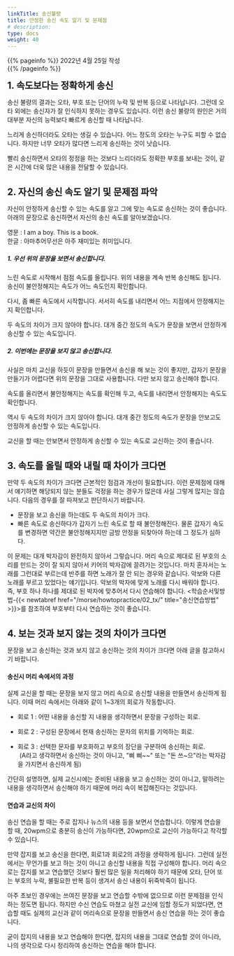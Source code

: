 ```yaml
---
linkTitle: 송신불량
title: 안정한 송신 속도 알기 및 문제점
# description: 
type: docs
weight: 40
---
```

{{% pageinfo %}}
2022년 4월 25일 작성<br>
{{% /pageinfo %}}


<b><span style="font-size:150%">1. 속도보다는 정확하게 송신</span></b>

송신 불량의 결과는 오타, 부호 또는 단어의 누락 및 반복 등으로 나타납니다. 그런데 오타 외에는 송신자가 잘 인식하지 못하는 경우도 있습니다. 이런 송신 불량의 원인은 거의 대부분 자신의 능력보다 빠르게 송신할 때 나타납니다.

느리게 송신하더라도 오타는 생길 수 있습니다. 어느 정도의 오타는 누구도 피할 수 없습니다. 하지만 너무 오타가 많다면 느리게 송신하는 것이 낫습니다.

빨리 송신하면서 오타의 정정을 하는 것보다 느리더라도 정확한 부호를 보내는 것이, 같은 시간에 더욱 많은 내용을 전달할 수 있습니다.
<br><br>

<b><span style="font-size:150%">2. 자신의 송신 속도 알기 및 문제점 파악</span></b>

자신이 안정하게 송신할 수 있는 속도를 알고 그에 맞는 속도로 송신하는 것이 좋습니다. 아래의 문장으로 송신하면서 자신의 송신 속도를 알아보겠습니다.

영문 : I am a boy. This is a book.<br>
한글 : 아마추어무선은 아주 재미있는 취미입니다.

##### 1. 우선 위의 문장을 보면서 송신합니다.

느린 속도로 시작해서 점점 속도를 올립니다. 위의 내용을 계속 반복 송신해도 됩니다. 송신이 불안정해지는 속도가 어느 속도인지 확인합니다.

다시, 좀 빠른 속도에서 시작합니다. 서서히 속도를 내리면서 어느 지점에서 안정해지는지 확인합니다.

두 속도의 차이가 크지 않아야 합니다. 대개 중간 정도의 속도가 문장을 보면서 안정하게 송신할 수 있는 속도입니다.

##### 2. 이번에는 문장을 보지 않고 송신합니다.

사실은 마치 교신을 하듯이 문장을 만들면서 송신을 해 보는 것이 좋지만, 갑자기 문장을 만들기가 어렵다면 위의 문장을 그대로 사용합니다. 다만 보지 않고 송신해야 합니다.

속도를 올리면서 불안정해지는 속도를 확인해 두고, 속도를 내리면서 안정해지는 속도도 확인합니다.

역시 두 속도의 차이가 크지 않아야 합니다. 대개 중간 정도의 속도가 문장을 안보고도 안정하게 송신할 수 있는 속도입니다.

교신을 할 때는 안보면서 안정하게 송신할 수 있는 속도로 교신하는 것이 좋습니다.
<br><br>

<b><span style="font-size:150%">3. 속도를 올릴 때와 내릴 때 차이가 크다면</span></b>

만약 두 속도의 차이가 크다면 근본적인 점검과 개선이 필요합니다. 이런 문제점에 대해서 얘기하면 해당되지 않는 분들도 걱정을 하는 경우가 많은데 사실 그렇게 많지는 않습니다. 다음의 경우를 잘 따져보고 판단하시기 바랍니다.

- 문장을 보고 송신을 하는데도 두 속도의 차이가 크다.
- 빠른 속도로 송신하다가 갑자기 느린 속도로 할 때 불안정해진다. 물론 갑자기 속도를 변경하면 약간은 불안정해지지만 금방 안정을 되찾아야 하는데 그 정도가 심하다.

이 문제는 대개 박자감이 완전하지 않아서 그렇습니다. 머리 속으로 제대로 된 부호의 소리를 만드는 것이 잘 되지 않아서 키어의 박자감에 끌려가는 것입니다. 마치 혼자서는 노래를 그런대로 부르는데 반주를 하면 노래가 잘 안 되는 경우와 같습니다. 악보와 다른 노래를 부르고 있었다는 얘기입니다. 악보의 박자에 맞게 노래를 다시 배워야 합니다. 즉, 부호 하나 하나를 제대로 된 박자에 맞추어서 다시 연습해야 합니다. <학습순서및방법-{{< newtabref href="/morse/howtopractice/02_tx/" title="송신연습방법" >}}>를 참조하여 부호부터 다시 연습하는 것이 좋습니다.
<br><br>

<b><span style="font-size:150%">4. 보는 것과 보지 않는 것의 차이가 크다면</span></b>

문장을 보고 송신하는 것과 보지 않고 송신하는 것의 차이가 크다면 아래 글을 참고하시기 바랍니다.

#### 송신시 머리 속에서의 과정

실제 교신을 할 때는 문장을 보지 않고 머리 속으로 송신할 내용을 만들면서 송신하게 됩니다. 이때 머리 속에서는 아래와 같이 1~3개의 회로가 작동합니다.
 
* 회로 1 : 어떤 내용을 송신할 지 내용을 생각하면서 문장을 구성하는 회로.

* 회로 2 : 구성된 문장에서 현재 송신하는 문자의 위치를 기억하는 회로.

* 회로 3 : 선택한 문자를 부호화하고 부호의 장단을 구분하여 송신하는 회로.<br>
  (A라고 생각하면서 송신하는 것이 아니고, "삐 삐~~" 또는 "돈 쓰~으"라는 박자감을 가지면서 송신하게 됨)

간단히 설명하면, 실제 교신시에는 준비된 내용을 보고 송신하는 것이 아니고, 말하려는 내용을 생각하면서 송신해야 하기 때문에 머리 속이 복잡해진다는 것입니다.

#### 연습과 교신의 차이

송신 연습을 할 때는 주로 잡지나 뉴스의 내용 등을 보면서 연습합니다. 이렇게 연습을 할 때, 20wpm으로 충분히 송신이 가능하다면, 20wpm으로 교신이 가능하다고 착각할 수 있습니다.

만약 잡지를 보고 송신을 한다면, 회로1과 회로2의 과정을 생략하게 됩니다. 그런데 실전에서는 무언가를 보고 하는 것이 아니고 송신할 내용을 직접 구성해야 합니다. 머리 속으로는 잡지를 보고 연습했던 것보다 훨씬 많은 일을 처리해야 하기 때문에 오타, 단어 또는 부호의 누락, 불필요한 반복 등이 생겨서 송신 내용이 뒤죽박죽이 됩니다.

아주 초보인 경우에는 쓰여진 문장을 보고 연습할 수밖에 없으므로 이런 문제점을 인식하는 정도면 됩니다. 하지만 수신 연습도 마쳤고 실전 교신에 임할 정도가 되었다면, 연습할 때도 실제의 교신과 같이 머리속으로 문장을 만들면서 송신 연습을 하는 것이 좋습니다.

굳이 잡지의 내용을 보고 연습해야 한다면, 잡지의 내용을 그대로 연습할 것이 아니라, 나의 생각으로 다시 정리하여 송신하는 연습을 해야 합니다.










